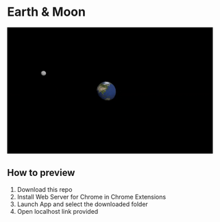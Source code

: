 # Earth & Moon
 ![](earth-and-moon-gif.gif)

## How to preview
1. Download this repo
2. Install Web Server for Chrome in Chrome Extensions
3. Launch App and select the downloaded folder
4. Open localhost link provided
